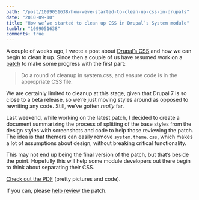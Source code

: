 ```yaml
---
path: "/post/1099051638/how-weve-started-to-clean-up-css-in-drupals"
date: "2010-09-10"
title: "How we’ve started to clean up CSS in Drupal’s System module"
tumblr: "1099051638"
comments: true
---
```


A couple of weeks ago, I wrote a post about [Drupal’s CSS](http://jacine.net/post/978688556/drupal-css) and how we can begin to clean it up. Since then a couple of us have resumed work on a [patch](https://drupal.org/node/885228) to make some progress with the first part:

>Do a round of cleanup in system.css, and ensure code is in the appropriate CSS file.

We are certainly limited to cleanup at this stage, given that Drupal 7 is so close to a beta release, so we’re just moving styles around as opposed to rewriting any code. Still, we’ve gotten *really* far.

Last weekend, while working on the latest patch, I decided to create a document summarizing the process of splitting of the base styles from the design styles with screenshots and code to help those reviewing the patch. The idea is that themers can easily remove `system.theme.css`, which makes a lot of assumptions about design, without breaking critical functionality.

This may not end up being the final version of the patch, but that’s beside the point. Hopefully this will help some module developers out there begin to think about separating their CSS.

[Check out the PDF](http://bit.ly/cshEyL) (pretty pictures and code).

If you can, please [help review](https://drupal.org/node/885228) the patch.

